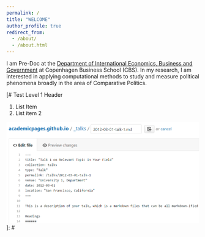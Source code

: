 ```yaml
---
permalink: /
title: "WELCOME"
author_profile: true
redirect_from: 
  - /about/
  - /about.html
---
```



I am Pre-Doc at the [Department of International Economics, Business and Government](https://www.cbs.dk/en/research/departments-and-centres/department-of-international-economics-government-and-business/staff/dregb) at Copenhagen Business School (CBS).
In my research, I am interested in applying computational methods to study and measure political phenomena broadly in the area of Comparative Politics. 

[THIS is hopefully just a comment]: #
[# Test Level 1 Header

1. List Item 
1. List item 2

![random image](/images/editing-talk.png)]: #

